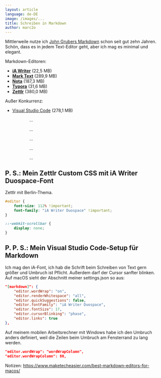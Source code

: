 ```yaml
---
layout: article
language: de-DE
image: /images/...
title: Schreiben in Markdown
author: marc2o
---
```


Mittlerweile nutze ich [John Grubers Markdown](https://daringfireball.net/projects/markdown/) schon seit gut zehn Jahren. Schön, dass es in jedem Text-Editor geht, aber ich mag es minimal und elegant.

Markdown-Editoren:
* **[iA Writer](https://ia.net/de/writer)** (22,5 MB)
* **[Mark Text](https://marktext.app)** (289,9 MB)
* **[Nota](https://nota.md)** (187,3 MB)
* **[Typora](https://www.typora.io)** (31,6 MB)
* **[Zettlr](https://zettlr.com)** (380,0 MB)

Außer Konkurrenz:
* [Visual Studio Code](https://code.visualstudio.com/) (278,1 MB)

<figure class="gallery">
    <!-- editor screenshots -->
    <figure><img src="/images/ia-writer-screenshot.jpg" alt=""><figcaption><em>...</em></figcaption></figure>
    <figure><img src="/images/mark-text-screenshot.jpg" alt=""><figcaption><em>...</em></figcaption></figure>
    <figure><img src="/images/nota-screenshot.jpg" alt=""><figcaption><em>...</em></figcaption></figure>
    <figure><img src="/images/typora-screenshot.jpg" alt=""><figcaption><em>...</em></figcaption></figure>
    <figure><img src="/images/zettlr-screenshot.jpg" alt=""><figcaption><em>...</em></figcaption></figure>
</figure>

## P. S.: Mein Zettlr Custom CSS mit iA Writer Duospace-Font

Zettlr mit Berlin-Thema.

```css
#editor {
    font-size: 112% !important;
    font-family: "iA Writer Duospace" !important;
}

::-webkit-scrollbar {
    display: none;
}
```

## P. P. S.: Mein Visual Studio Code-Setup für Markdown

Ich mag den iA-Font, ich hab die Schrift beim Schreiben von Text gern größer und Umbruch ist Pflicht. Außerdem darf der Cursor sanfter blinken. Auf macOS sieht der Abschnitt meiner settings.json so aus:

```json
"[markdown]": {
    "editor.wordWrap": "on",
    "editor.renderWhitespace": "all",
    "editor.quickSuggestions": false,
    "editor.fontFamily": "iA Writer Duospace",
    "editor.fontSize": 17,
    "editor.cursorBlinking": "phase",
    "editor.links": true
},
```
Auf meinem mobilen Arbeitsrechner mit Windows habe ich den Umbruch anders definiert, weil die Zeilen beim Umbruch am Fensterrand zu lang werden.

```json
"editor.wordWrap": "wordWrapColumn",
"editor.wordWrapColumn": 80,
```

Notizen: https://www.maketecheasier.com/best-markdown-editors-for-macos/
